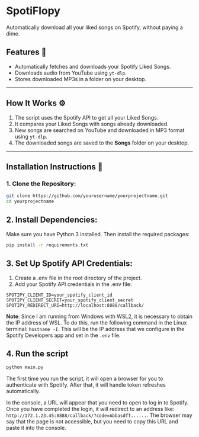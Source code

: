 # SpotiFlopy
Automatically download all your liked songs on Spotify, without paying a dime.

## **Features** 🚀
- Automatically fetches and downloads your Spotify Liked Songs.
- Downloads audio from YouTube using `yt-dlp`.
- Stores downloaded MP3s in a folder on your desktop.

---

## **How It Works** ⚙️
1. The script uses the Spotify API to get all your Liked Songs.
2. It compares your Liked Songs with songs already downloaded.
3. New songs are searched on YouTube and downloaded in MP3 format using `yt-dlp`.
4. The downloaded songs are saved to the **Songs** folder on your desktop.

---

## **Installation Instructions** 🔧

### 1. Clone the Repository:
```bash
git clone https://github.com/yourusername/yourprojectname.git
cd yourprojectname
```

## 2. Install Dependencies:
Make sure you have Python 3 installed. Then install the required packages:
```bash
pip install -r requirements.txt
```

## 3. Set Up Spotify API Credentials:
1. Create a .env file in the root directory of the project.
2. Add your Spotify API credentials in the .env file:

```env
SPOTIPY_CLIENT_ID=your_spotify_client_id
SPOTIPY_CLIENT_SECRET=your_spotify_client_secret
SPOTIPY_REDIRECT_URI=http://localhost:8888/callback/
```
**Note**: Since I am running from Windows with WSL2, it is necessary to obtain the IP address of WSL. To do this, run the following command in the Linux terminal: `hostname -I`. This will be the IP address that we configure in the Spotify Developers app and set in the `.env` file.
## 4. Run the script
```bash
python main.py
```

The first time you run the script, it will open a browser for you to authenticate with Spotify. After that, it will handle token refreshes automatically.

In the console, a URL will appear that you need to open to log in to Spotify. Once you have completed the login, it will redirect to an address like: `http://172.1.23.45:8888/callback/?code=AbbasdfT......`. The browser may say that the page is not accessible, but you need to copy this URL and paste it into the console.


